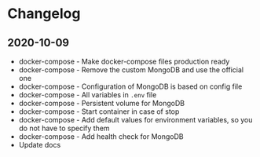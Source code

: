 # Changelog

## 2020-10-09

* docker-compose - Make docker-compose files production ready
* docker-compose - Remove the custom MongoDB and use the official one
* docker-compose - Configuration of MongoDB is based on config file
* docker-compose - All variables in `.env` file
* docker-compose - Persistent volume for MongoDB
* docker-compose - Start container in case of stop
* docker-compose - Add default values for environment variables, so you do not have to specify them
* docker-compose - Add health check for MongoDB
* Update docs
